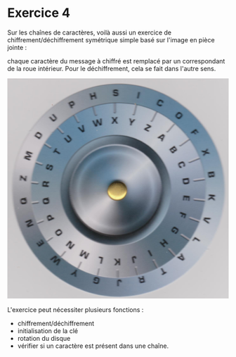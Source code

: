 # Exercice 4

Sur les chaînes de caractères, voilà aussi  un exercice de chiffrement/déchiffrement symétrique simple basé sur l'image en pièce jointe : 

chaque  caractère du message à chiffré  est remplacé par un correspondant de la roue intérieur. Pour le déchiffrement, cela se fait dans l'autre sens.

![Roue](images/roue.png)

L'exercice peut nécessiter plusieurs fonctions : 
- chiffrement/déchiffrement
- initialisation de la clé
- rotation du disque
- vérifier si un caractère est présent dans une chaîne.
